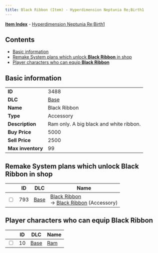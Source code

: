 ```yaml
---
title: Black Ribbon (Item) - Hyperdimension Neptunia Re;Birth1
---
```


[**Item Index**](/neptunia/rb1/item/index.html) - [Hyperdimension Neptunia Re;Birth1](/neptunia/rb1)

## Contents

- [Basic information](#basic-information)
- [Remake System plans which unlock **Black Ribbon** in shop](#remake-system-plans-which-unlock-black-ribbon-in-shop)
- [Player characters who can equip **Black Ribbon**](#player-characters-who-can-equip-black-ribbon)
## Basic information

|   |   |
| -- | -- |
| **ID** | 3488 |
| **DLC** | [Base](/neptunia/rb1/dlc/1-base.html) |
| **Name** | Black Ribbon |
| **Type** | Accessory |
| **Description** | Ram only. A big black and white ribbon. |
| **Buy Price** | 5000 |
| **Sell Price** | 2500 |
| **Max inventory** | 99 |


## Remake System plans which unlock **Black Ribbon** in shop

|    | ID | DLC | Name |
| -- | -- | --- | ---- |
| <input type="checkbox" id="rb1-remake-1-793" class="trackbox" /> | 793 | [Base](/neptunia/rb1/dlc/1-base.html) | [Black Ribbon](/neptunia/rb1/remake/1-793-black-ribbon.html)<br /> → [Black Ribbon](/neptunia/rb1/item/1-3488-black-ribbon.html) (Accessory) |


## Player characters who can equip **Black Ribbon**

|    | ID | DLC | Name |
| -- | -- | --- | ---- |
| <input type="checkbox" id="rb1-player-1-10" class="trackbox" /> | 10 | [Base](/neptunia/rb1/dlc/1-base.html) | [Ram](/neptunia/rb1/player/1-10-ram.html) |
